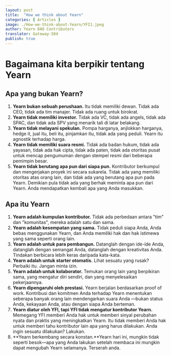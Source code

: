 ```yaml
---
layout: post
title:  "How we think about Yearn"
categories: [ Articles ]
image: ./How-we-think-about-Yearn/YFI1.jpeg
author: Yearn DAO Contributors
translator: Gateway-504
publish: true
---
```


# Bagaimana kita berpikir tentang Yearn

## Apa yang bukan Yearn?

1. **Yearn bukan sebuah perushaan.** Itu tidak memiliki dewan. Tidak ada CEO, tidak ada tim manajer. Tidak ada ruang untuk birokrat.
2. **Yearn tidak memiliki investor.** Tidak ada VC, tidak ada angels, tidak ada SPAC, dan tidak ada SPV yang menarik tali di latar belakang.
3. **Yearn tidak melayani spekulan.** Pompa harganya, anjlokkan harganya, hedge it, jual itu, beli itu, pinjamkan itu, tidak ada yang peduli. Yearn itu agnostik terhadap harga.
4. **Yearn tidak memiliki suara resmi.** Tidak ada badan hukum, tidak ada yayasan, tidak ada hak cipta, tidak ada paten, tidak ada otoritas pusat untuk mencap pengumuman dengan stempel resmi dari beberapa pemimpin besar.
5. **Yearn tidak berutang apa pun dari siapa pun.** Kontributor berkumpul dan mengerjakan proyek ini secara sukarela. Tidak ada yang memiliki otoritas atas orang lain, dan tidak ada yang berutang apa pun pada Yearn. Demikian pula tidak ada yang berhak meminta apa pun dari Yearn. Anda mendapatkan kembali apa yang Anda masukkan.

## Apa itu Yearn

1. **Yearn adalah kumpulan kontributor.** Tidak ada perbedaan antara "tim" dan "komunitas", mereka adalah satu dan sama.
2. **Yearn adalah kesempatan yang sama.** Tidak peduli siapa Anda, Anda bebas menggunakan Yearn, dan Anda memiliki hak dan hak istimewa yang sama seperti orang lain.
3. **Yearn adalah untuk para pembangun.** Datanglah dengan ide-ide Anda, datanglah dengan semangat Anda, datanglah dengan kreativitas Anda. Tindakan berbicara lebih keras daripada kata-kata.
4. **Yearn adalah untuk starter otomatis.** Lihat sesuatu yang rusak? Perbaiki itu. Jangan minta izin.
5. **Yearn adalah untuk kolaborator.** Temukan orang lain yang berpikiran sama, yang mengatur diri sendiri, dan yang menyelesaikan pekerjaannya.
6. **Yearn dipengaruhi oleh prestasi.** Yearn berjalan berdasarkan proof of work. Kontribusi dan komitmen Anda terhadap Yearn menentukan seberapa banyak orang lain mendengarkan suara Anda —bukan status Anda, kekayaan Anda, atau dengan siapa Anda berteman.
7. **Yearn diatur oleh YFI, tapi YFI tidak mengatur kontributor Yearn.** Memegang YFI memberi Anda hak untuk memberi sinyal perubahan nyata dan praktis yang meningkatkan Yearn. Itu tidak memberi Anda hak untuk memberi tahu kontributor lain apa yang harus dilakukan. Anda ingin sesuatu dilakukan? Lakukan.
8. **Yearn berkembang secara konstan.**Yearn hari ini, mungkin tidak seperti besok—apa yang Anda lakukan setelah membaca ini mungkin dapat mengubah Yearn selamanya. Terserah anda.
